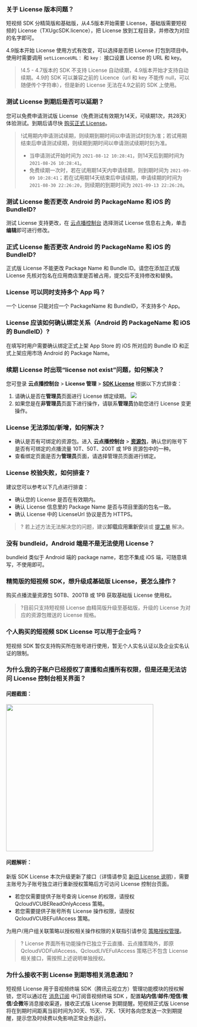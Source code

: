 [](id:que0)
### 关于 License 版本问题？
短视频 SDK 分精简版和基础版，从4.5版本开始需要 License，基础版需要短视频的 License（TXUgcSDK.licence），把 License 放到工程目录，并修改为对应的名字即可。

4.9版本开始 License 使用方式有改变，可以选择是否把 License 打包到项目中。使用时需要调用 `setLicenceURL：` 和 `key：` 接口设置 License 的 URL 和 key。

>!4.5 - 4.7版本的 SDK 不支持 License 自动续期，4.9版本开始才支持自动续期。4.9的 SDK 可以兼容之前的 Licence（url 和 key 不能传 null，可以随便传个字符串），但是新的 License 无法在4.9之前的 SDK 上使用。

[](id:que1)

### 测试 License 到期后是否可以延期？

您可以免费申请测试版 License（免费测试有效期为14天，可续期1次，共28天）体验测试。到期后请尽快 [购买正式 License](https://cloud.tencent.com/document/product/266/50290#.E8.B4.AD.E4.B9.B0.E6.AD.A3.E5.BC.8F.E7.89.88-license)。

> !试用期内申请测试续期，则续期到期时间以申请测试时刻为准；若试用期结束后申请测试续期，则续期到期时间以申请测试续期时刻为准。
> - 当申请测试开始时间为 `2021-08-12 10:28:41`，则14天后到期时间为 `2021-08-26 10:28:41`。
> - 免费续期一次时，若在试用期14天内申请续期，则到期时间为 `2021-09-09 10:28:41`；若在试用期14天结束后申请续期，申请续期的时间为 `2021-08-30 22:26:20`，则续期的到期时间为 `2021-09-13 22:26:20`。


[](id:que2)
### 测试 License 能否更改 Android 的 PackageName 和 iOS 的 BundleID?
测试 License 支持更改，在 [云点播控制台](https://console.cloud.tencent.com/vod/license/video) 选择测试 License 信息右上角，单击**编辑**即可进行修改。

[](id:que3)
### 正式 License 能否更改 Android 的 PackageName 和 iOS 的 BundleID?
正式版 License 不能更改 Package Name 和 Bundle ID。请您在添加正式版 License 先核对包名在应用商店里是否被占用，提交后不支持修改和替换。

[](id:que4)
### License 可以同时支持多个 App 吗？
一个 License 只能对应一个 PackageName 和 BundleID，不支持多个 App。

[](id:que5)
### License 应该如何确认绑定关系（Android 的 PackageName 和 iOS 的 BundleID）?
在填写时用户需要确认绑定正式上架 App Store 的 iOS 所对应的 Bundle ID 和正式上架应用市场 Android 的 Package Name。

[](id:que6)
### 续期 License 时出现“license not exist”问题，如何解决？
您可登录 **云点播控制台** > **License 管理**  > **[SDK License](https://console.cloud.tencent.com/vod/license/video)** 根据以下方式排查：
1. 请确认是否在**管理员**页面进行 License 绑定续期。
![](https://main.qcloudimg.com/raw/446b60171da15bee7b10537ea2f63f32.png)
2. 如果您是在**非管理员**页面下进行操作，请联系**管理员**协助您进行 License 变更操作。

[](id:que7)
### License 无法添加/新增，如何解决？
- 确认是否有可绑定的资源包。进入 **云点播控制台** > **[资源包](https://console.cloud.tencent.com/vod/assets/packages)**，确认您的账号下是否有可绑定的点播流量 10T、50T、200T 或 1PB 资源包中的一种。
- 查看绑定页面是否为**管理员**页面，请选择管理员页面进行绑定。

[](id:que8)
### License 校验失败，如何排查？
建议您可以参考以下几点进行排查：
- 确认您的 License 是否在有效期内。
- 确认 License 信息里的 Package Name 是否与项目里面的包名一致。
- 确认 License 中的 LicenseUrl 协议是否为 HTTPS。

>? 若上述方法无法解决您的问题，建议**卸载应用重新安**装或 [提工单](https://console.cloud.tencent.com/workorder/category) 解决。 


[](id:que9)
### 没有 bundleid，Android 端是不是无法使用 License？
bundleid 类似于 Android 端的 package name，若您不集成 iOS 端，可随意填写，不使用即可。

[](id:que10)
### 精简版的短视频 SDK，想升级成基础版 License，要怎么操作？
购买点播流量资源包 50TB、200TB 或 1PB 获取基础版 License 使用权。
> ?目前只支持短视频 License 由精简版升级至基础版，升级的 License 为对应的资源包赠送的 License 规格。

[](id:que11)
### 个人购买的短视频 SDK License 可以用于企业吗？
短视频 SDK 暂仅支持购买所在账号进行使用，暂无个人实名认证以及企业实名认证的限制。

[](id:que12)
### 为什么我的子账户已经授权了直播和点播所有权限，但是还是无法访问 License 控制台相关界面？
#### 问题截图：
<img src="https://main.qcloudimg.com/raw/7423d2e7912de344052c7891629d528b.png" width=400px>

#### 问题解析：
新版 SDK License 本次升级更新了接口（详情请参见 [新旧 License 说明](https://cloud.tencent.com/document/product/1449/56980#.E6.96.B0.E6.97.A7-license-.E5.8C.BA.E5.88.AB)），需要主账号为子账号独立进行重新授权策略后方可访问 License 控制台页面。
- 若您仅需要提供子账号查询 License 的权限，请授权 QcloudVCUBEReadOnlyAccess 策略。
- 若您需要提供子账号所有 License 操作权限，请授权 QcloudVCUBEFullAccess 策略。

为用户/用户组关联策略以授权相关操作权限的关联指引请参见 [策略授权管理](https://cloud.tencent.com/document/product/598/10602)。

>? License 界面所有功能操作已独立于云直播、云点播策略外，即原 QcloudVODFullAccess、QcloudLIVEFullAccess 策略已不包含 License 相关接口，需按照上述说明单独授权。

[](id:que13)
### 为什么接收不到 License 到期等相关消息通知？
短视频 License 用于音视频终端 SDK（腾讯云视立方）管理功能模块的授权解锁，您可以通过在 [消息订阅](https://console.cloud.tencent.com/message/subscription) 中订阅音视频终端 SDK ，配置**站内信**/**邮件**/**短信**/**微信**/**企微**等消息接收渠道，接收正式版 License 到期提醒。短视频正式版 License 将在到期时间距离当前时间为30天、15天、7天、1天时各向您发送一次到期提醒，提示您及时续费以免影响正常业务运行。
